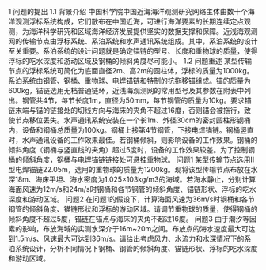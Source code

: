 1 问题的提出
1.1 背景介绍
中国科学院中国近海海洋观测研究网络主体由数十个海洋观测浮标系统构成，它们散布在中国近海，可进行海洋要素的长期连续定点观测，为海洋科学研究和区域海洋经济发展提供坚实的数据支撑和保障。近浅海观测网的传输节点由浮标系统、系泊系统和水声通讯系统组成。其中，系泊系统的设计至关重要。系泊系统的设计问题就是确定锚链的型号、长度和重物球的质量，使得浮标的吃水深度和游动区域及钢桶的倾斜角度尽可能小。
1.2 问题重述
某型传输节点的浮标系统可简化为底面直径2m、高2m的圆柱体，浮标的质量为1000kg。系泊系统由钢管、钢桶、重物球、电焊锚链和特制的抗拖移锚组成。锚的质量为600kg，锚链选用无档普通链环，近浅海观测网的常用型号及其参数在附表中列出。钢管共4节，每节长度1m，直径为50mm，每节钢管的质量为10kg。要求锚链末端与锚的链接处的切线方向与海床的夹角不超过16度，否则锚会被拖行，致使节点移位丢失。水声通讯系统安装在一个长1m、外径30cm的密封圆柱形钢桶内，设备和钢桶总质量为100kg。钢桶上接第4节钢管，下接电焊锚链。钢桶竖直时，水声通讯设备的工作效果最佳。若钢桶倾斜，则影响设备的工作效果。钢桶的倾斜角度（钢桶与竖直线的夹角）超过5度时，设备的工作效果较差。为了控制钢桶的倾斜角度，钢桶与电焊锚链链接处可悬挂重物球。
问题1  某型传输节点选用II型电焊锚链22.05m，选用的重物球的质量为1200kg。现将该型传输节点布放在水深18m、海床平坦、海水密度为1.025×103kg/m3的海域。若海水静止，分别计算海面风速为12m/s和24m/s时钢桶和各节钢管的倾斜角度、锚链形状、浮标的吃水深度和游动区域。
问题2  在问题1的假设下，计算海面风速为36m/s时钢桶和各节钢管的倾斜角度、锚链形状和浮标的游动区域。请调节重物球的质量，使得钢桶的倾斜角度不超过5度，锚链在锚点与海床的夹角不超过16度。
问题3 由于潮汐等因素的影响，布放海域的实测水深介于16m~20m之间。布放点的海水速度最大可达到1.5m/s、风速最大可达到36m/s。请给出考虑风力、水流力和水深情况下的系泊系统设计，分析不同情况下钢桶、钢管的倾斜角度、锚链形状、浮标的吃水深度和游动区域。
